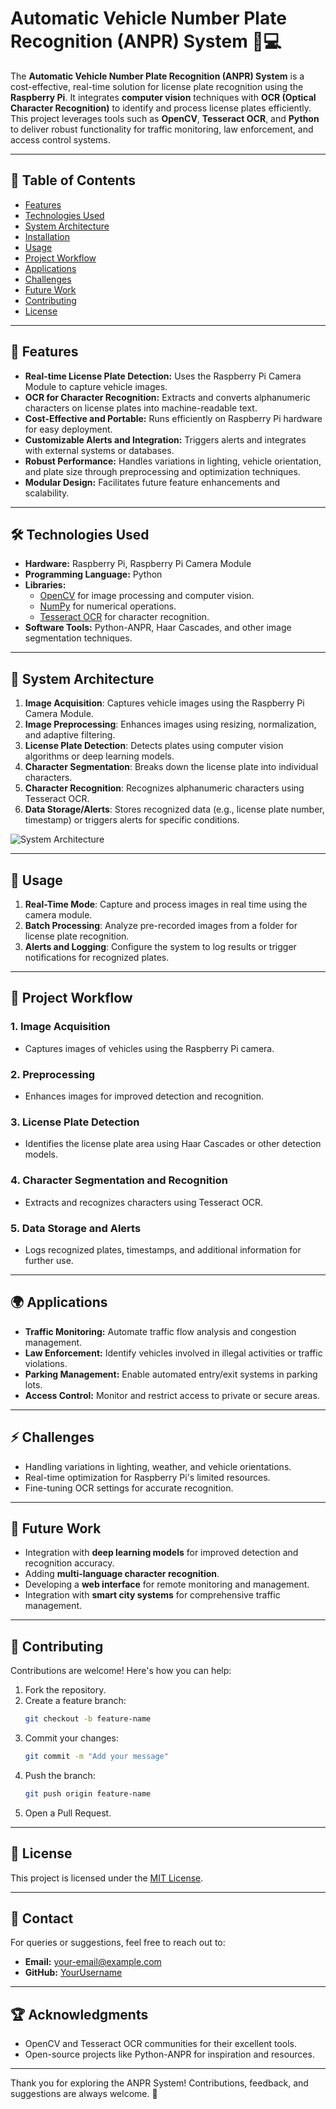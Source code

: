 # Automatic Vehicle Number Plate Recognition (ANPR) System 🚗💻

The **Automatic Vehicle Number Plate Recognition (ANPR) System** is a cost-effective, real-time solution for license plate recognition using the **Raspberry Pi**. It integrates **computer vision** techniques with **OCR (Optical Character Recognition)** to identify and process license plates efficiently. This project leverages tools such as **OpenCV**, **Tesseract OCR**, and **Python** to deliver robust functionality for traffic monitoring, law enforcement, and access control systems.

---

## 📖 Table of Contents
- [Features](#features)
- [Technologies Used](#technologies-used)
- [System Architecture](#system-architecture)
- [Installation](#installation)
- [Usage](#usage)
- [Project Workflow](#project-workflow)
- [Applications](#applications)
- [Challenges](#challenges)
- [Future Work](#future-work)
- [Contributing](#contributing)
- [License](#license)

---

## 🚀 Features
- **Real-time License Plate Detection:** Uses the Raspberry Pi Camera Module to capture vehicle images.
- **OCR for Character Recognition:** Extracts and converts alphanumeric characters on license plates into machine-readable text.
- **Cost-Effective and Portable:** Runs efficiently on Raspberry Pi hardware for easy deployment.
- **Customizable Alerts and Integration:** Triggers alerts and integrates with external systems or databases.
- **Robust Performance:** Handles variations in lighting, vehicle orientation, and plate size through preprocessing and optimization techniques.
- **Modular Design:** Facilitates future feature enhancements and scalability.

---

## 🛠️ Technologies Used
- **Hardware:** Raspberry Pi, Raspberry Pi Camera Module
- **Programming Language:** Python
- **Libraries:**
  - [OpenCV](https://opencv.org/) for image processing and computer vision.
  - [NumPy](https://numpy.org/) for numerical operations.
  - [Tesseract OCR](https://github.com/tesseract-ocr/tesseract) for character recognition.
- **Software Tools:** Python-ANPR, Haar Cascades, and other image segmentation techniques.

---

## 📐 System Architecture
1. **Image Acquisition**: Captures vehicle images using the Raspberry Pi Camera Module.
2. **Image Preprocessing**: Enhances images using resizing, normalization, and adaptive filtering.
3. **License Plate Detection**: Detects plates using computer vision algorithms or deep learning models.
4. **Character Segmentation**: Breaks down the license plate into individual characters.
5. **Character Recognition**: Recognizes alphanumeric characters using Tesseract OCR.
6. **Data Storage/Alerts**: Stores recognized data (e.g., license plate number, timestamp) or triggers alerts for specific conditions.

![System Architecture](https://via.placeholder.com/800x400.png?text=System+Architecture+Diagram)

---


## 🎯 Usage
1. **Real-Time Mode**: Capture and process images in real time using the camera module.
2. **Batch Processing**: Analyze pre-recorded images from a folder for license plate recognition.
3. **Alerts and Logging**: Configure the system to log results or trigger notifications for recognized plates.

---

## 📂 Project Workflow
### 1. Image Acquisition
- Captures images of vehicles using the Raspberry Pi camera.

### 2. Preprocessing
- Enhances images for improved detection and recognition.

### 3. License Plate Detection
- Identifies the license plate area using Haar Cascades or other detection models.

### 4. Character Segmentation and Recognition
- Extracts and recognizes characters using Tesseract OCR.

### 5. Data Storage and Alerts
- Logs recognized plates, timestamps, and additional information for further use.

---

## 🌍 Applications
- **Traffic Monitoring:** Automate traffic flow analysis and congestion management.
- **Law Enforcement:** Identify vehicles involved in illegal activities or traffic violations.
- **Parking Management:** Enable automated entry/exit systems in parking lots.
- **Access Control:** Monitor and restrict access to private or secure areas.

---

## ⚡ Challenges
- Handling variations in lighting, weather, and vehicle orientations.
- Real-time optimization for Raspberry Pi's limited resources.
- Fine-tuning OCR settings for accurate recognition.

---

## 🔮 Future Work
- Integration with **deep learning models** for improved detection and recognition accuracy.
- Adding **multi-language character recognition**.
- Developing a **web interface** for remote monitoring and management.
- Integration with **smart city systems** for comprehensive traffic management.

---

## 🤝 Contributing
Contributions are welcome! Here's how you can help:
1. Fork the repository.
2. Create a feature branch:
   ```bash
   git checkout -b feature-name
   ```
3. Commit your changes:
   ```bash
   git commit -m "Add your message"
   ```
4. Push the branch:
   ```bash
   git push origin feature-name
   ```
5. Open a Pull Request.

---

## 📝 License
This project is licensed under the [MIT License](LICENSE).

---

## 📧 Contact
For queries or suggestions, feel free to reach out to:
- **Email:** your-email@example.com
- **GitHub:** [YourUsername](https://github.com/yourusername)

---

## 🏆 Acknowledgments
- OpenCV and Tesseract OCR communities for their excellent tools.
- Open-source projects like Python-ANPR for inspiration and resources.

---

Thank you for exploring the ANPR System! Contributions, feedback, and suggestions are always welcome. 🚀
